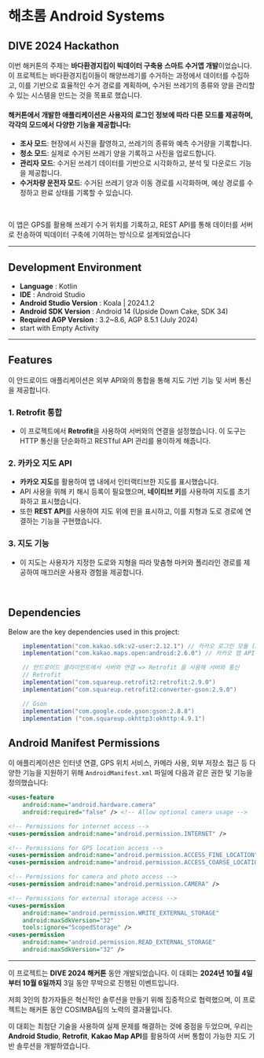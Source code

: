 # 해초롬 Android Systems

## DIVE 2024 Hackathon

이번 해커톤의 주제는 **바다환경지킴이 빅데이터 구축용 스마트 수거앱 개발**이었습니다. 이 프로젝트는 바다환경지킴이들이 해양쓰레기를 수거하는 과정에서 데이터를 수집하고, 이를 기반으로 효율적인 수거 경로를 계획하며, 수거된 쓰레기의 종류와 양을 관리할 수 있는 시스템을 만드는 것을 목표로 했습니다.
<br>

#### 해커톤에서 개발한 애플리케이션은 사용자의 로그인 정보에 따라 다른 모드를 제공하며, 각각의 모드에서 다양한 기능을 제공합니다:

- **조사 모드**: 현장에서 사진을 촬영하고, 쓰레기의 종류와 예측 수거량을 기록합니다.
- **청소 모드**: 실제로 수거된 쓰레기 양을 기록하고 사진을 업로드합니다.
- **관리자 모드**: 수거된 쓰레기 데이터를 기반으로 시각화하고, 분석 및 다운로드 기능을 제공합니다.
- **수거차량 운전자 모드**: 수거된 쓰레기 양과 이동 경로를 시각화하며, 예상 경로를 수정하고 완료 상태를 기록할 수 있습니다.
<br>

이 앱은 GPS를 활용해 쓰레기 수거 위치를 기록하고, REST API를 통해 데이터를 서버로 전송하여 빅데이터 구축에 기여하는 방식으로 설계되었습니다

---

## Development Environment
- **Language** :  Kotlin
- **IDE** :  Android Studio
- **Android Studio Version** :  Koala | 2024.1.2
- **Android SDK Version** :  Android 14 (Upside Down Cake, SDK 34)
- **Required AGP Version** :  3.2~8.6, AGP 8.5.1 (July 2024)
- start with Empty Activity

---

## Features
이 안드로이드 애플리케이션은 외부 API와의 통합을 통해 지도 기반 기능 및 서버 통신을 제공합니다.

### 1. **Retrofit 통합**
   - 이 프로젝트에서 **Retrofit**을 사용하여 서버와의 연결을 설정했습니다. 이 도구는 HTTP 통신을 단순화하고 RESTful API 관리를 용이하게 해줍니다.

### 2. **카카오 지도 API**
   - **카카오 지도**를 활용하여 앱 내에서 인터랙티브한 지도를 표시했습니다.
   - API 사용을 위해 키 해시 등록이 필요했으며, **네이티브 키**를 사용하여 지도를 초기화하고 표시했습니다.
   - 또한 **REST API**를 사용하여 지도 위에 핀을 표시하고, 이를 지형과 도로 경로에 연결하는 기능을 구현했습니다.

### 3. **지도 기능**
   - 이 지도는 사용자가 지정한 도로와 지형을 따라 맞춤형 마커와 폴리라인 경로를 제공하여 매끄러운 사용자 경험을 제공합니다.
<br>

## Dependencies
Below are the key dependencies used in this project:
```groovy
    implementation("com.kakao.sdk:v2-user:2.12.1") // 카카오 로그인 모듈 (keyHash 값 때문에 설정)
    implementation("com.kakao.maps.open:android:2.6.0") // 카카오 맵 API

    // 안드로이드 클라이언트에서 서버와 연결 => Retrofit 을 사용해 서버와 통신
    // Retrofit
    implementation("com.squareup.retrofit2:retrofit:2.9.0")
    implementation("com.squareup.retrofit2:converter-gson:2.9.0")

    // Gson
    implementation("com.google.code.gson:gson:2.8.8")
    implementation ("com.squareup.okhttp3:okhttp:4.9.1")
```

## Android Manifest Permissions

이 애플리케이션은 인터넷 연결, GPS 위치 서비스, 카메라 사용, 외부 저장소 접근 등 다양한 기능을 지원하기 위해 `AndroidManifest.xml` 파일에 다음과 같은 권한 및 기능을 정의했습니다:

```xml
<uses-feature
    android:name="android.hardware.camera"
    android:required="false" /> <!-- Allow optional camera usage -->

<!-- Permissions for internet access -->
<uses-permission android:name="android.permission.INTERNET" />

<!-- Permissions for GPS location access -->
<uses-permission android:name="android.permission.ACCESS_FINE_LOCATION" />
<uses-permission android:name="android.permission.ACCESS_COARSE_LOCATION" />

<!-- Permissions for camera and photo access -->
<uses-permission android:name="android.permission.CAMERA" />

<!-- Permissions for external storage access -->
<uses-permission
    android:name="android.permission.WRITE_EXTERNAL_STORAGE"
    android:maxSdkVersion="32"
    tools:ignore="ScopedStorage" />
<uses-permission
    android:name="android.permission.READ_EXTERNAL_STORAGE"
    android:maxSdkVersion="32" />
```

---

이 프로젝트는 **DIVE 2024 해커톤** 동안 개발되었습니다. 이 대회는 **2024년 10월 4일부터 10월 6일까지** 3일 동안 무박으로 진행된 이벤트입니다.

저희 3인의 참가자들은 혁신적인 솔루션을 만들기 위해 집중적으로 협력했으며, 이 프로젝트는 해커톤 동안 COSIMBA팀의 노력의 결과물입니다.

이 대회는 최첨단 기술을 사용하여 실제 문제를 해결하는 것에 중점을 두었으며, 우리는 **Android Studio**, **Retrofit**, **Kakao Map API**를 활용하여 서버 통합이 가능한 지도 기반 솔루션을 개발하였습니다.
